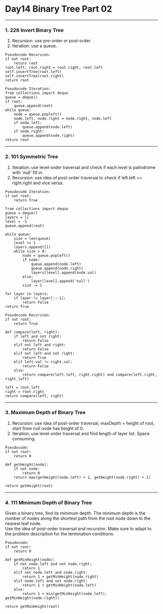 # Day14 Binary Tree Part 02

---

### 1. 226 Invert Binary Tree
1. Recursion: use pre-order or post-order.  
2. Iteration: use a queue.  

```
Pseudocode Recursion:
if not root:
    return root
root.left, root.right = root.right, root.left
self.invertTree(root.left)
self.invertTree(root.right)
return root

Pseudocode Iteration:
from collections import deque
queue = deque()
if root:
    queue.append(root)
while queue:
    node = queue.popleft()
    node.left, node.right = node.right, node.left
    if node.left:
        queue.append(node.left)
    if node.right:
        queue.append(node.right)
return root
```

---

### 2. 101 Symmetric Tree
1. Iteration: use level-order traversal and check if each level is palindrome with 'null' fill in.  
2. Recursion: use idea of post-order traversal to check if left.left == right.right and vice versa.  

```
Pseudocode Iteration:
if not root:
    return True

from collections import deque
queue = deque()
layers = []
level = -1
queue.append(root)

while queue:
    size = len(queue)
    level += 1
    layers.append([])
    while size > 0:
        node = queue.popleft()
        if node:
            queue.append(node.left)
            queue.append(node.right)
            layers[level].append(node.val)
        else:
            layer[level].append('null')
        size -= 1

for layer in layers:
    if layer != layer[::-1]:
        return False
return True

Pseudocode Recursion:
if not root:
    return True

def compare(left, right):
    if left and not right:
        return False
    elif not left and right:
        return False
    elif not left and not right:
        return True
    elif left.val != right.val:
        return False
    else:
        return compare(left.left, right.right) and compare(left.right, right.left)

left = root.left
right = root.right
return compare(left, right)
```

---

### 3. Maximum Depth of Binary Tree
1. Recursion: use idea of post-order traversal, maxDepth = height of root, start from null node has height of 0.  
2. Iteration: use level-order traversal and find length of layer list. Space consuming.  

```
Pseudocode:
if not root:
    return 0

def getHeight(node):
    if not node:
        return 0
    return max(getHeight(node.left) + 1, getHeight(node.right) + 1)

return getHeight(root)
```

---

### 4. 111 Minimum Depth of Binary Tree
Given a binary tree, find its minimum depth. The minimum depth is the number of nodes along the shortest path from the root node down to the nearest leaf node.  
Use the idea of post-order traversal and recursion. Make sure to adapt to the problem description for the termination conditions.  

```
Pseudocode:
if not root:
    return 0

def getMinHeight(node):
    if not node.left and not node.right:
        return 1
    elif not node.left and node.right:
        return 1 + getMinHeight(node.right)
    elif node.left and not node.right:
        return 1 + getMinHeight(node.left)
    else:
        return 1 + min(getMinHeight(node.left), getMinHeight(node.right))

return getMinHeight(root)
```
